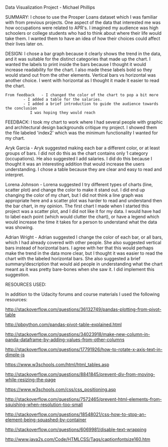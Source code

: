 Data Visualization Project - Michael Phillips

SUMMARY: I chose to use the Prosper Loans dataset which I was familiar with from previous 
projects. One aspect of the data that interested me was how occupations were related to APR's.
I imagined my audience was high schoolers or college students who had to think about where their 
life would take them. I wanted them to have an idea of how their choices could affect their lives
later on.

DESIGN: I chose a bar graph because it clearly shows the trend in the data, and it was suitable
for the distinct categories that made up the chart. I wanted the labels to print inside the bars 
because I thought it would increase readability for the chart. I also made these labels bold so they
would stand out from the other elements. Vertical bars vs horizontal was another choice. I went with
horizontal as I thought it made it easier to read the chart.

	From feedback   - I changed the color of the chart to pop a bit more
			- I added a table for the salaries. 
			- I added a brief introduction to guide the audience towards the conclusion
			   I was hoping they would reach

FEEDBACK: I took my chart to work where I had several people with graphic and architectural design
backgrounds critique my project. I showed them the file labeled 'index2' which was the minimum
functionality I wanted for my chart.

Aryk Garcia - Aryk suggested making each bar a different color, or at least groups of bars. I did not
do this as the chart contains only 1 category (occupations). He also suggested I add salaries. I did
do this because I thought it was an interesting addition that would increase the users understanding.
I chose a table because they are clear and easy to read and interpret.

Lorena Johnson - Lorena suggested I try different types of charts (line, scatter plot) and change the 
color to make it stand out. I did end up changing the color of my chart, but I did not think a line
graph was appropriate here and a scatter plot was harder to read and understand then the bar chart,
in my opinion. The first chart I made when I started this project was a scatter plot, and I did not
like it for my data. I would have had to label each point (which would clutter the chart), 
or have a legend which would increase the time it takes for a person to understand what the data was
showing. 

Adrian Wright - Adrian suggested I change the color of each bar, or all bars, which I had already 
covered with other people. She also suggested vertical bars instead of horizontal bars. I agree with
her that this would perhaps make the trend in the data more clear, but I thought it was easier to 
read the chart with the labeled horizontal bars. She also suggested a brief summary/description that 
would aid people in understanding what the chart meant as it was pretty bare-bones when she saw it. I 
did implement this suggestion.

RESOURCES USED:

In addition to the Udacity forums and course materials I used the following resources:

http://stackoverflow.com/questions/36132749/pandas-plotting-from-pivot-table

http://pbpython.com/pandas-pivot-table-explained.html

http://stackoverflow.com/questions/34023918/make-new-column-in-panda-dataframe-by-adding-values-from-other-columns

http://stackoverflow.com/questions/17791926/how-to-rotate-x-axis-text-in-dimple-js

https://www.w3schools.com/html/html_tables.asp

http://stackoverflow.com/questions/8841845/prevent-div-from-moving-while-resizing-the-page

https://www.w3schools.com/css/css_positioning.asp

http://stackoverflow.com/questions/7572465/prevent-html-elements-from-squishing-when-resolution-too-small

http://stackoverflow.com/questions/18548021/css-how-to-stop-an-element-being-squashed-by-container

http://stackoverflow.com/questions/6069981/disable-text-wrapping

http://www.java2s.com/Code/HTMLCSS/Tags/captionfontsize160.htm

 